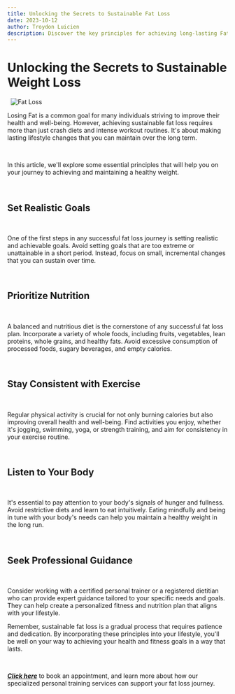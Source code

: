 ```yaml
---
title: Unlocking the Secrets to Sustainable Fat Loss
date: 2023-10-12
author: Troydon Luicien
description: Discover the key principles for achieving long-lasting Fat loss results.
---
```


# Unlocking the Secrets to Sustainable Weight Loss
&nbsp;
![Fat Loss](/lats.jpg)&nbsp;

Losing Fat is a common goal for many individuals striving to improve their health and well-being. However, achieving sustainable fat loss requires more than just crash diets and intense workout routines. It's about making lasting lifestyle changes that you can maintain over the long term.

&nbsp;

In this article, we'll explore some essential principles that will help you on your journey to achieving and maintaining a healthy weight.

&nbsp;

## Set Realistic Goals
&nbsp;

One of the first steps in any successful fat loss journey is setting realistic and achievable goals. Avoid setting goals that are too extreme or unattainable in a short period. Instead, focus on small, incremental changes that you can sustain over time.

&nbsp;

## Prioritize Nutrition

&nbsp;

A balanced and nutritious diet is the cornerstone of any successful fat loss plan. Incorporate a variety of whole foods, including fruits, vegetables, lean proteins, whole grains, and healthy fats. Avoid excessive consumption of processed foods, sugary beverages, and empty calories.

&nbsp;

## Stay Consistent with Exercise

&nbsp;

Regular physical activity is crucial for not only burning calories but also improving overall health and well-being. Find activities you enjoy, whether it's jogging, swimming, yoga, or strength training, and aim for consistency in your exercise routine.

&nbsp;

## Listen to Your Body

&nbsp;

It's essential to pay attention to your body's signals of hunger and fullness. Avoid restrictive diets and learn to eat intuitively. Eating mindfully and being in tune with your body's needs can help you maintain a healthy weight in the long run.

&nbsp;

## Seek Professional Guidance

&nbsp;

Consider working with a certified personal trainer or a registered dietitian who can provide expert guidance tailored to your specific needs and goals. They can help create a personalized fitness and nutrition plan that aligns with your lifestyle.

Remember, sustainable fat loss is a gradual process that requires patience and dedication. By incorporating these principles into your lifestyle, you'll be well on your way to achieving your health and fitness goals in a way that lasts.

&nbsp;

[***Click here***](/appointments) to book an appointment, and learn more about how our specialized personal training services can support your fat loss journey.
